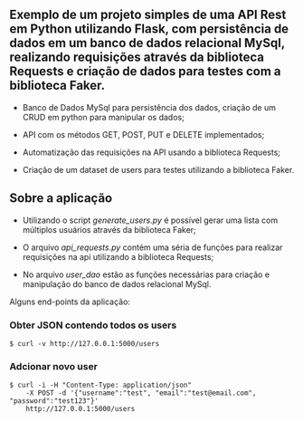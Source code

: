 ## Exemplo de um projeto simples de uma API Rest em Python utilizando Flask, com persistência de dados em um banco de dados relacional MySql, realizando requisições através da biblioteca Requests e criação de dados para testes com a biblioteca Faker.

* Banco de Dados MySql para persistência dos dados, criação de um CRUD em python 
  para manipular os dados;

* API com os métodos GET, POST, PUT e DELETE implementados;

* Automatização das requisições na API usando a biblioteca Requests;

* Criação de um dataset de users para testes utilizando a biblioteca Faker.


## Sobre a aplicação

* Utilizando o script *generate_users.py* é possível gerar uma lista com múltiplos usuários
  através da biblioteca Faker;
  
* O arquivo *api_requests.py* contém uma séria de funções para realizar requisições na api
  utilizando a biblioteca Requests;  
  
* No arquivo *user_dao* estão as funções necessárias para criação e manipulação do banco de
  dados relacional MySql.


Alguns end-points da aplicação:

### Obter JSON contendo todos os users

```
$ curl -v http://127.0.0.1:5000/users
```

### Adcionar novo user

```
$ curl -i -H "Content-Type: application/json" 
    -X POST -d '{"username":"test", "email":"test@email.com", "password":"test123"}' 
    http://127.0.0.1:5000/users
```





